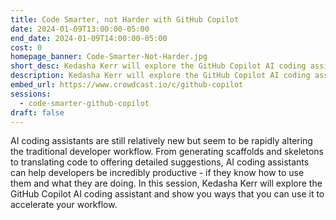 ```yaml
---
title: Code Smarter, not Harder with GitHub Copilot
date: 2024-01-09T13:00:00-05:00
end_date: 2024-01-09T14:00:00-05:00
cost: 0
homepage_banner: Code-Smarter-Not-Harder.jpg
short_desc: Kedasha Kerr will explore the GitHub Copilot AI coding assistant and show you ways that you can use it to accelerate your workflow.
description: Kedasha Kerr will explore the GitHub Copilot AI coding assistant and show you ways that you can use it to accelerate your workflow.
embed_url: https://www.crowdcast.io/c/github-copilot
sessions:
  - code-smarter-github-copilot
draft: false
---
```


AI coding assistants are still relatively new but seem to be rapidly altering the traditional developer workflow. From generating scaffolds and skeletons to translating code to offering detailed suggestions, AI coding assistants can help developers be incredibly productive - if they know how to use them and what they are doing. In this session, Kedasha Kerr will explore the GitHub Copilot AI coding assistant and show you ways that you can use it to accelerate your workflow.
